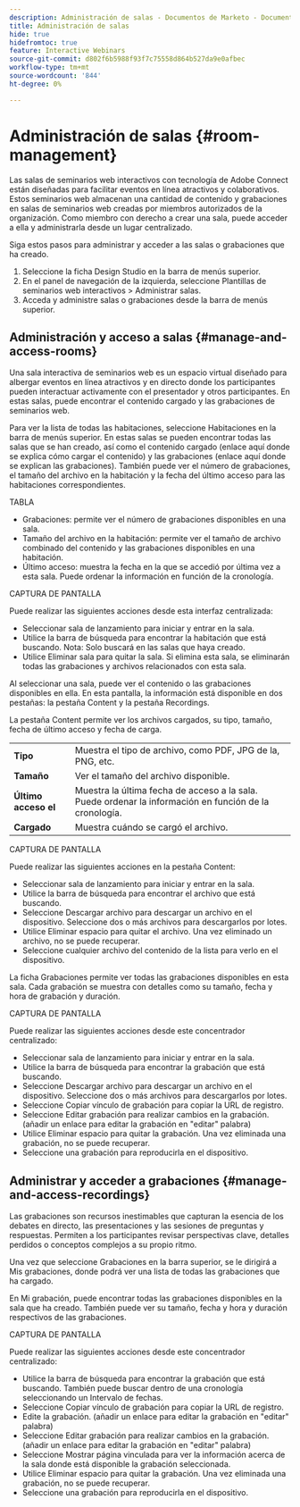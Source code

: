 ```yaml
---
description: Administración de salas - Documentos de Marketo - Documentación del producto
title: Administración de salas
hide: true
hidefromtoc: true
feature: Interactive Webinars
source-git-commit: d802f6b5988f93f7c75558d864b527da9e0afbec
workflow-type: tm+mt
source-wordcount: '844'
ht-degree: 0%

---
```


# Administración de salas {#room-management}

Las salas de seminarios web interactivos con tecnología de Adobe Connect están diseñadas para facilitar eventos en línea atractivos y colaborativos. Estos seminarios web almacenan una cantidad de contenido y grabaciones en salas de seminarios web creadas por miembros autorizados de la organización. Como miembro con derecho a crear una sala, puede acceder a ella y administrarla desde un lugar centralizado.

Siga estos pasos para administrar y acceder a las salas o grabaciones que ha creado.

1. Seleccione la ficha Design Studio en la barra de menús superior.
1. En el panel de navegación de la izquierda, seleccione Plantillas de seminarios web interactivos > Administrar salas.
1. Acceda y administre salas o grabaciones desde la barra de menús superior.

## Administración y acceso a salas {#manage-and-access-rooms}

Una sala interactiva de seminarios web es un espacio virtual diseñado para albergar eventos en línea atractivos y en directo donde los participantes pueden interactuar activamente con el presentador y otros participantes. En estas salas, puede encontrar el contenido cargado y las grabaciones de seminarios web.

Para ver la lista de todas las habitaciones, seleccione Habitaciones en la barra de menús superior. En estas salas se pueden encontrar todas las salas que se han creado, así como el contenido cargado (enlace aquí donde se explica cómo cargar el contenido) y las grabaciones (enlace aquí donde se explican las grabaciones). También puede ver el número de grabaciones, el tamaño del archivo en la habitación y la fecha del último acceso para las habitaciones correspondientes.

TABLA

* Grabaciones: permite ver el número de grabaciones disponibles en una sala.
* Tamaño del archivo en la habitación: permite ver el tamaño de archivo combinado del contenido y las grabaciones disponibles en una habitación.
* Último acceso: muestra la fecha en la que se accedió por última vez a esta sala. Puede ordenar la información en función de la cronología.

CAPTURA DE PANTALLA

Puede realizar las siguientes acciones desde esta interfaz centralizada:

* Seleccionar sala de lanzamiento   para iniciar y entrar en la sala.
* Utilice la barra de búsqueda para encontrar la habitación que está buscando.
Nota: Solo buscará en las salas que haya creado.
* Utilice Eliminar sala para quitar la sala. Si elimina esta sala, se eliminarán todas las grabaciones y archivos relacionados con esta sala.

Al seleccionar una sala, puede ver el contenido o las grabaciones disponibles en ella. En esta pantalla, la información está disponible en dos pestañas: la pestaña Content y la pestaña Recordings.

La pestaña Content permite ver los archivos cargados, su tipo, tamaño, fecha de último acceso y fecha de carga.

<table><tbody>
  <tr>
    <td><b>Tipo</td>
    <td>Muestra el tipo de archivo, como PDF, JPG de la, PNG, etc.</td>
  </tr>
  <tr>
    <td><b>Tamaño</td>
    <td>Ver el tamaño del archivo disponible.</td>
  </tr>
  <tr>
    <td><b>Último acceso el</td>
    <td>Muestra la última fecha de acceso a la sala. Puede ordenar la información en función de la cronología.</td>
  </tr>
  <tr>
    <td><b>Cargado</td>
    <td>Muestra cuándo se cargó el archivo.</td>
  </tr>
</tbody>
</table>

CAPTURA DE PANTALLA

Puede realizar las siguientes acciones en la pestaña Content:

* Seleccionar sala de lanzamiento   para iniciar y entrar en la sala.
* Utilice la barra de búsqueda para encontrar el archivo que está buscando.
* Seleccione Descargar archivo para descargar un archivo en el dispositivo. Seleccione dos o más archivos para descargarlos por lotes.
* Utilice Eliminar espacio para quitar el archivo. Una vez eliminado un archivo, no se puede recuperar.
* Seleccione cualquier archivo del contenido de la lista para verlo en el dispositivo.

La ficha Grabaciones permite ver todas las grabaciones disponibles en esta sala. Cada grabación se muestra con detalles como su tamaño, fecha y hora de grabación y duración.

CAPTURA DE PANTALLA

Puede realizar las siguientes acciones desde este concentrador centralizado:

* Seleccionar sala de lanzamiento   para iniciar y entrar en la sala.
* Utilice la barra de búsqueda para encontrar la grabación que está buscando.
* Seleccione Descargar archivo para descargar un archivo en el dispositivo. Seleccione dos o más archivos para descargarlos por lotes.
* Seleccione Copiar vínculo de grabación   para copiar la URL de registro.
* Seleccione Editar grabación para realizar cambios en la grabación. (añadir un enlace para editar la grabación en &quot;editar&quot; palabra)
* Utilice Eliminar espacio para quitar la grabación. Una vez eliminada una grabación, no se puede recuperar.
* Seleccione una grabación para reproducirla en el dispositivo.

## Administrar y acceder a grabaciones {#manage-and-access-recordings}

Las grabaciones son recursos inestimables que capturan la esencia de los debates en directo, las presentaciones y las sesiones de preguntas y respuestas. Permiten a los participantes revisar perspectivas clave, detalles perdidos o conceptos complejos a su propio ritmo.

Una vez que seleccione Grabaciones en la barra superior, se le dirigirá a Mis grabaciones, donde podrá ver una lista de todas las grabaciones que ha cargado.

En Mi grabación, puede encontrar todas las grabaciones disponibles en la sala que ha creado. También puede ver su tamaño, fecha y hora y duración respectivos de las grabaciones.

CAPTURA DE PANTALLA

Puede realizar las siguientes acciones desde este concentrador centralizado:

* Utilice la barra de búsqueda para encontrar la grabación que está buscando. También puede buscar dentro de una cronología seleccionando un Intervalo de fechas.
* Seleccione Copiar vínculo de grabación   para copiar la URL de registro.
* Edite la grabación. (añadir un enlace para editar la grabación en &quot;editar&quot; palabra)
* Seleccione Editar grabación para realizar cambios en la grabación. (añadir un enlace para editar la grabación en &quot;editar&quot; palabra)
* Seleccione Mostrar página vinculada   para ver la información acerca de la sala donde está disponible la grabación seleccionada.
* Utilice Eliminar espacio para quitar la grabación. Una vez eliminada una grabación, no se puede recuperar.
* Seleccione una grabación para reproducirla en el dispositivo.
